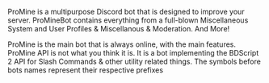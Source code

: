 ProMine is a multipurpose Discord bot that is designed to improve your server. ProMineBot contains everything from a full-blown Miscellaneous System and User Profiles & Miscellanous & Moderation. And More!

ProMine is the main bot that is always online, with the main features.
ProMine API is not what you think it is. It is a bot implementing the BDScript 2 API for Slash Commands & other utility related things.
The symbols before bots names represent their respective prefixes
